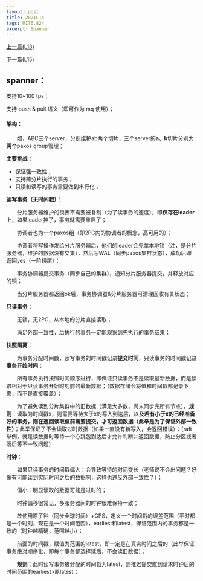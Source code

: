 ```yaml
---
layout: post
title: 2021L14
tags: MIT6.824
excerpt: Spanner
---
```


[上一篇(L13)](https://acceleratorssr.github.io/2024/10/04/6.824L13.html)

[下一篇(L15)](https://acceleratorssr.github.io/2024/10/08/6.824L15.html)

## spanner：
支持10~100 tps；

支持 push & pull 语义（即可作为 mq 使用）；

#### 架构：
&emsp;&emsp;如，ABC三个server，分别维护ab两个切片，三个server的**a、b**切片分别为**两个**paxos group管理；

**主要挑战**：
- 保证强一致性；
- 支持跨分片执行的事务；
- 只读和读写的事务需要做到串行化；

**读写事务（无时间戳）**：

&emsp;&emsp;分片服务器维护的锁表不需要被复制（为了读事务的速度），即**仅存在leader**上，如果leader挂了，事务就需要重启了；

&emsp;&emsp;协调者也为一个paxos组（即2PC内的协调者的概念，高可用的）；

&emsp;&emsp;协调者将写操作发给分片服务器后，他们的leader会先拿本地锁（注，是分片服务器，维护的数据没有交集），然后写WAL（同步paxos集群状态），成功后即返回yes（一阶段尾）；

&emsp;&emsp;事务协调器提交事务（同步自己的集群），通知分片服务器提交，并释放对应的锁；

&emsp;&emsp;当分片服务器都返回ok后，事务协调器&分片服务器可清理回收有关状态；

**只读事务**：

&emsp;&emsp;无锁，无2PC，从本地的分片直接读取；

&emsp;&emsp;满足外部一致性，后执行的事务一定能观察到先执行的事务结果；

**快照隔离**：

&emsp;&emsp;为事务分配时间戳，读写事务的时间戳记录**提交时间**，只读事务的时间戳记录**事务开始时间**；

&emsp;&emsp;所有事务执行按照时间顺序进行，即保证只读事务不是读取最新数据，而是读取相对于只读事务开始时刻前的最新数据；（数据存储会将值和时间戳都记录下来，而不是直接覆盖）；

&emsp;&emsp;为了避免读到分片集群中的旧数据（满足大多数，尚未同步完所有节点），**规则**：读取为时间戳x，则需要等待大于x的写入到达后，以及**若有小于x的已经准备好的事务，则在返回读取值前需要提交，才可返回数据（此举是为了保证外部一致性）**；此举保证了不会读取过时数据（如果一直没有新写入，会返回错误）；（raft 举例，就是读数据时等待一个心跳包到达后才允许判断并返回数据，防止分区或者落后等不一致问题）

**时钟**：

&emsp;&emsp;如果只读事务的时间戳偏大：会导致等待的时间变长（老师说不会出问题？好像有可能读到实际时间之后的数据啊，这样也违反外部一致性？）；

&emsp;&emsp;偏小：明显读取的数据可能是过时的；

&emsp;&emsp;时钟偏移很常见，多服务器间的时钟很难保持一致；

&emsp;&emsp;故使用原子钟（同步全球时间）+GPS，定义一个时间戳的误差范围（平时都是一个时刻，现在是一个时间范围），earliest和latest，保证范围内的事务都是一致的（时钟越精确，范围越小）；

&emsp;&emsp;前面的时间戳，赋值为范围的latest，即一定是在真实时间之后的（此举保证事务绝对顺序化，即每个事务都选择延后，不会读旧数据）；

&emsp;&emsp;**规则**：此时读写事务被分配的时间戳为latest，则推迟提交直到请求时钟后的时间范围的earliest>原latest；
